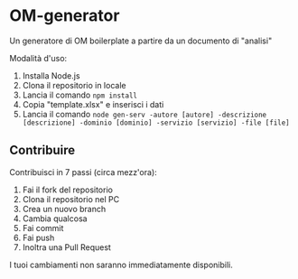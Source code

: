# OM-generator
Un generatore di OM boilerplate a partire da un documento di "analisi"

Modalità d'uso:
1. Installa Node.js
2. Clona il repositorio in locale
3. Lancia il comando `npm install`
4. Copia "template.xlsx" e inserisci i dati
5. Lancia il comando `node gen-serv -autore [autore] -descrizione [descrizione] -dominio [dominio] -servizio [servizio] -file [file]`

## Contribuire
Contribuisci in 7 passi (circa mezz'ora):

1. Fai il fork del repositorio
2. Clona il repositorio nel PC
3. Crea un nuovo branch
4. Cambia qualcosa
5. Fai commit
6. Fai push
7. Inoltra una Pull Request

I tuoi cambiamenti non saranno immediatamente disponibili.
